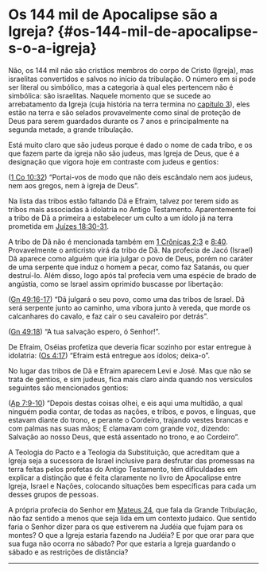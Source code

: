 # Os 144 mil de Apocalipse são a Igreja? {#os-144-mil-de-apocalipse-s-o-a-igreja}

Não, os 144 mil não são cristãos membros do corpo de Cristo (Igreja), mas israelitas convertidos e salvos no início da tribulação. O número em si pode ser literal ou simbólico, mas a categoria à qual eles pertencem não é simbólica: são israelitas. Naquele momento que se sucede ao arrebatamento da Igreja (cuja história na terra termina no [capítulo 3](http://bibliaonline.com.br/acf/ap/3)), eles estão na terra e são selados provavelmente como sinal de proteção de Deus para serem guardados durante os 7 anos e principalmente na segunda metade, a grande tribulação.

Está muito claro que são judeus porque é dado o nome de cada tribo, e os que fazem parte da igreja não são judeus, mas Igreja de Deus, que é a designação que vigora hoje em contraste com judeus e gentios:

([1 Co 10:32](http://bibliaonline.com.br/acf/1co/10/32)) “Portai-vos de modo que não deis escândalo nem aos judeus, nem aos gregos, nem à igreja de Deus”.

Na lista das tribos estão faltando Dã e Efraim, talvez por terem sido as tribos mais associadas à idolatria no Antigo Testamento. Aparentemente foi a tribo de Dã a primeira a estabelecer um culto a um ídolo já na terra prometida em [Juízes 18:30-31](http://bibliaonline.com.br/acf/jz/18/30-31).

A tribo de Dã não é mencionada também em [1 Crônicas 2:3](http://bibliaonline.com.br/acf/1cr/2/3) e [8:40](http://bibliaonline.com.br/acf/1cr/8/40). Provavelmente o anticristo virá da tribo de Dã. Na profecia de Jacó (Israel) Dã aparece como alguém que iria julgar o povo de Deus, porém no caráter de uma serpente que induz o homem a pecar, como faz Satanás, ou quer destruí-lo. Além disso, logo após tal profecia vem uma espécie de brado de angústia, como se Israel assim oprimido buscasse por libertação:

([Gn 49:16-17](http://bibliaonline.com.br/acf/gn/49/16-17)) “Dã julgará o seu povo, como uma das tribos de Israel. Dã será serpente junto ao caminho, uma víbora junto à vereda, que morde os calcanhares do cavalo, e faz cair o seu cavaleiro por detrás”.

([Gn 49:18](http://bibliaonline.com.br/acf/gn/49/18)) “A tua salvação espero, ó Senhor!”.

De Efraim, Oséias profetiza que deveria ficar sozinho por estar entregue à idolatria: ([Os 4:17](http://bibliaonline.com.br/acf/os/4/17)) “Efraim está entregue aos ídolos; deixa-o”.

No lugar das tribos de Dã e Efraim aparecem Levi e José. Mas que não se trata de gentios, e sim judeus, fica mais claro ainda quando nos versículos seguintes são mencionados gentios:

([Ap 7:9-10](http://bibliaonline.com.br/acf/ap/7/9-10)) “Depois destas coisas olhei, e eis aqui uma multidão, a qual ninguém podia contar, de todas as nações, e tribos, e povos, e línguas, que estavam diante do trono, e perante o Cordeiro, trajando vestes brancas e com palmas nas suas mãos; E clamavam com grande voz, dizendo: Salvação ao nosso Deus, que está assentado no trono, e ao Cordeiro”.

A Teologia do Pacto e a Teologia da Substituição, que acreditam que a Igreja seja a sucessora de Israel inclusive para desfrutar das promessas na terra feitas pelos profetas do Antigo Testamento, têm dificuldades em explicar a distinção que é feita claramente no livro de Apocalipse entre Igreja, Israel e Nações, colocando situações bem específicas para cada um desses grupos de pessoas.

A própria profecia do Senhor em [Mateus 24](http://bibliaonline.com.br/acf/mt/24), que fala da Grande Tribulação, não faz sentido a menos que seja lida em um contexto judaico. Que sentido faria o Senhor dizer para os que estiverem na Judéia que fujam para os montes? O que a Igreja estaria fazendo na Judéia? E por que orar para que sua fuga não ocorra no sábado? Por que estaria a Igreja guardando o sábado e as restrições de distância?

*****
